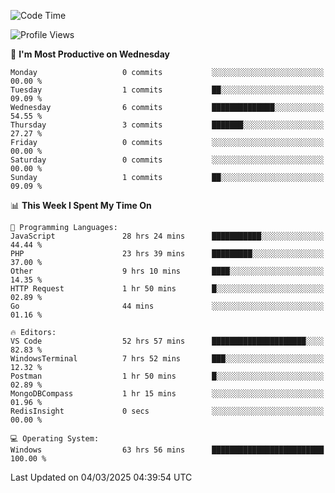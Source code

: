 <!--START_SECTION:waka-->
![Code Time](http://img.shields.io/badge/Code%20Time-4%2C260%20hrs%2026%20mins-blue)

![Profile Views](http://img.shields.io/badge/Profile%20Views-0-blue)

📅 **I'm Most Productive on Wednesday** 

```text
Monday                   0 commits           ░░░░░░░░░░░░░░░░░░░░░░░░░   00.00 % 
Tuesday                  1 commits           ██░░░░░░░░░░░░░░░░░░░░░░░   09.09 % 
Wednesday                6 commits           ██████████████░░░░░░░░░░░   54.55 % 
Thursday                 3 commits           ███████░░░░░░░░░░░░░░░░░░   27.27 % 
Friday                   0 commits           ░░░░░░░░░░░░░░░░░░░░░░░░░   00.00 % 
Saturday                 0 commits           ░░░░░░░░░░░░░░░░░░░░░░░░░   00.00 % 
Sunday                   1 commits           ██░░░░░░░░░░░░░░░░░░░░░░░   09.09 % 
```


📊 **This Week I Spent My Time On** 

```text
💬 Programming Languages: 
JavaScript               28 hrs 24 mins      ███████████░░░░░░░░░░░░░░   44.44 % 
PHP                      23 hrs 39 mins      █████████░░░░░░░░░░░░░░░░   37.00 % 
Other                    9 hrs 10 mins       ████░░░░░░░░░░░░░░░░░░░░░   14.35 % 
HTTP Request             1 hr 50 mins        █░░░░░░░░░░░░░░░░░░░░░░░░   02.89 % 
Go                       44 mins             ░░░░░░░░░░░░░░░░░░░░░░░░░   01.16 % 

🔥 Editors: 
VS Code                  52 hrs 57 mins      █████████████████████░░░░   82.83 % 
WindowsTerminal          7 hrs 52 mins       ███░░░░░░░░░░░░░░░░░░░░░░   12.32 % 
Postman                  1 hr 50 mins        █░░░░░░░░░░░░░░░░░░░░░░░░   02.89 % 
MongoDBCompass           1 hr 15 mins        ░░░░░░░░░░░░░░░░░░░░░░░░░   01.96 % 
RedisInsight             0 secs              ░░░░░░░░░░░░░░░░░░░░░░░░░   00.00 % 

💻 Operating System: 
Windows                  63 hrs 56 mins      █████████████████████████   100.00 % 
```


 Last Updated on 04/03/2025 04:39:54 UTC
<!--END_SECTION:waka-->
